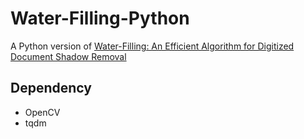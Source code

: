 # Water-Filling-Python

A Python version of [Water-Filling: An Efficient Algorithm for Digitized Document Shadow Removal](https://github.com/seungjun45/Water-Filling)

## Dependency

- OpenCV
- tqdm

